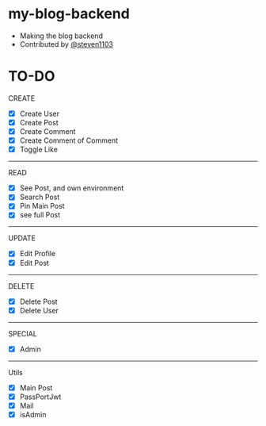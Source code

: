 # my-blog-backend
* Making the blog backend
* Contributed by [@steven1103](https://github.com/steven1103)

# TO-DO
CREATE
- [x] Create User
- [x] Create Post
- [x] Create Comment
- [x] Create Comment of Comment
- [x] Toggle Like
----------
READ
- [x] See Post, and own environment
- [x] Search Post
- [x] Pin Main Post
- [x] see full Post
--------
UPDATE
- [x] Edit Profile
- [x] Edit Post
----------
DELETE
- [x] Delete Post 
- [x] Delete User
----------
SPECIAL
- [x] Admin
-----------
Utils
- [x] Main Post
- [x] PassPortJwt
- [x] Mail
- [x] isAdmin